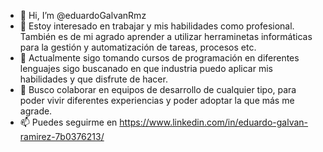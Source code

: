 - 👋 Hi, I’m @eduardoGalvanRmz
- 👀 Estoy interesado en trabajar y mis habilidades como profesional. También es de mi agrado aprender a utilizar herraminetas informáticas  para la gestión y automatización de tareas, procesos etc.
- 🌱 Actualmente sigo tomando cursos de programación en diferentes lenguajes sigo buscanado en que industria puedo aplicar mis habilidades y que disfrute de hacer.
- 💞️ Busco colaborar en equipos de desarrollo de cualquier tipo, para poder vivir diferentes experiencias y poder adoptar la que más me agrade. 
- 📫 Puedes seguirme en https://www.linkedin.com/in/eduardo-galvan-ramirez-7b0376213/

<!---
eduardoGalvanRmz/eduardoGalvanRmz is a ✨ special ✨ repository because its `README.md` (this file) appears on your GitHub profile.
You can click the Preview link to take a look at your changes.
--->
